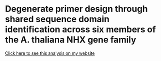 # Degenerate primer design through shared sequence domain identification across six members of the A. thaliana NHX gene family
[Click here to see this analysis on my website](https://tbrassel.github.io/DegeneratePrimerDesign)
